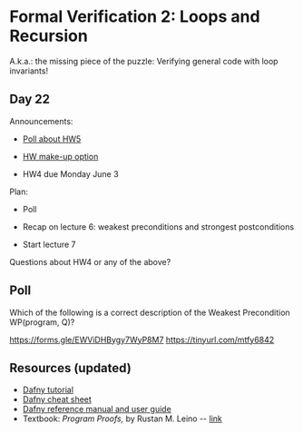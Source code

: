 # Formal Verification 2: Loops and Recursion

A.k.a.: the missing piece of the puzzle:
Verifying general code with loop invariants!

## Day 22

Announcements:

- [Poll about HW5](https://piazza.com/class/lt90i40zrot3ue/post/136)

- [HW make-up option](https://piazza.com/class/lt90i40zrot3ue/post/137)

- HW4 due Monday June 3

Plan:

- Poll

- Recap on lecture 6: weakest preconditions and strongest postconditions

- Start lecture 7

Questions about HW4 or any of the above?

## Poll

Which of the following is a correct description of the Weakest Precondition WP(program, Q)?

https://forms.gle/EWViDHBygy7WyP8M7
https://tinyurl.com/mtfy6842

## Resources (updated)

- [Dafny tutorial](https://dafny.org/latest/OnlineTutorial/guide)
- [Dafny cheat sheet](https://dafny.org/latest/DafnyCheatsheet.pdf)
- [Dafny reference manual and user guide](https://dafny.org/latest/DafnyRef/DafnyRef)
- Textbook: *Program Proofs,* by Rustan M. Leino -- [link](https://mitpress.mit.edu/9780262546232/program-proofs/)
